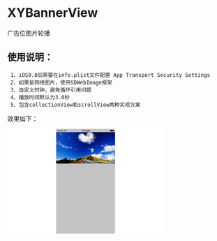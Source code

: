 # XYBannerView
广告位图片轮播
## 使用说明：
```objc
 1、iOS9.0后需要在info.plist文件配置 App Transport Security Settings
 2、如果是网络图片，使用SDWebImage框架
 3、自定义时钟，避免循环引用问题
 4、播放时间默认为3.0秒
 5、包含collectionView和scrollView两种实现方案
```

效果如下：

![image](https://github.com/xinyuly/XYBannerView/blob/master/an.gif)  
